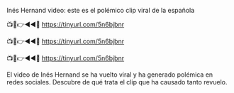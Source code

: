 Inés Hernand video: este es el polémico clip viral de la española

📺📱👉◄◄🔴  https://tinyurl.com/5n6bjbnr

📺📱👉◄◄🔴  https://tinyurl.com/5n6bjbnr

📺📱👉◄◄🔴  https://tinyurl.com/5n6bjbnr


El video de Inés Hernand se ha vuelto viral y ha generado polémica en redes sociales. Descubre de qué trata el clip que ha causado tanto revuelo.
